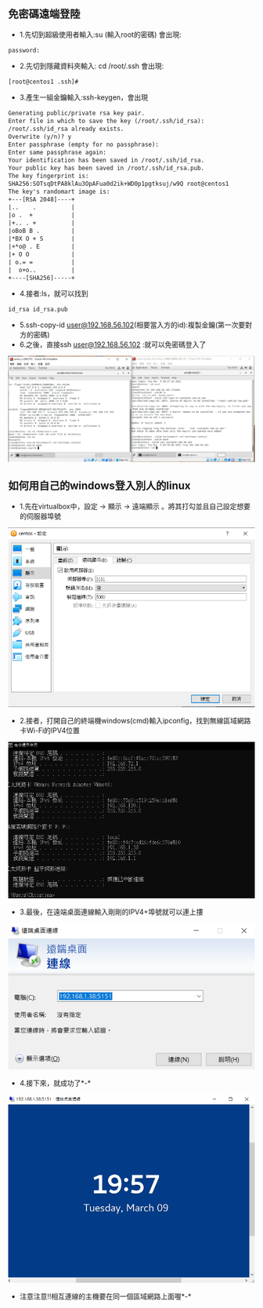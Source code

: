 ## 免密碼遠端登陸
* 1.先切到超級使用者輸入:su (輸入root的密碼)
會出現:
```
password:
```
* 2.先切到隱藏資料夾輸入: cd /root/.ssh
 會出現:
```
[root@centos1 .ssh]# 
```
* 3.產生一組金鑰輸入:ssh-keygen，會出現
```
Generating public/private rsa key pair.
Enter file in which to save the key (/root/.ssh/id_rsa): 
/root/.ssh/id_rsa already exists.
Overwrite (y/n)? y
Enter passphrase (empty for no passphrase): 
Enter same passphrase again: 
Your identification has been saved in /root/.ssh/id_rsa.
Your public key has been saved in /root/.ssh/id_rsa.pub.
The key fingerprint is:
SHA256:SOTsqDtPA8klAu3OpAFua0d2ik+WD0p1pgtksuj/w9Q root@centos1
The key's randomart image is:
+---[RSA 2048]----+
|..    .          |
|o .  +           |
|+.. . +          |
|oBoB B .         |
|*BX O + S        |
|+*o@ . E         |
|+ O O            |
| o.= =           |
|  o+o..          |
+----[SHA256]-----+

```
* 4.接者:ls，就可以找到
```
id_rsa id_rsa.pub
```
* 5.ssh-copy-id user@192.168.56.102(相要當入方的id):複製金鑰(第一次要對方的密碼)
* 6.之後，直接ssh user@192.168.56.102 :就可以免密碼登入了

<img src="picture/免密碼遠端登陸.png" >

## 如何用自己的windows登入別人的linux
* 1.先在virtualbox中，設定 -> 顯示 -> 遠端顯示 。將其打勾並且自己設定想要的伺服器埠號

<img src="picture/遠端連線.png">

* 2.接者，打開自己的終端機windows(cmd)輸入ipconfig，找到無線區域網路卡Wi-Fi的IPV4位置

<img src="picture/cmd.png">

* 3.最後，在遠端桌面連線輸入剛剛的IPV4+埠號就可以連上摟

<img src="picture/連線.png">

* 4.接下來，就成功了*-*

<img src="picture/成功.png">

* 注意注意!!相互連線的主機要在同一個區域網路上面喔*-*




